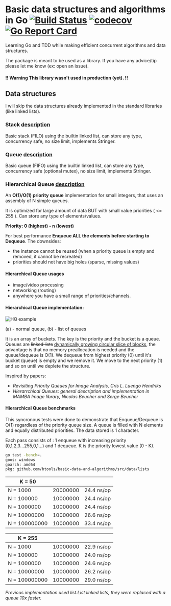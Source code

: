 # Basic data structures and algorithms in Go [![Build Status](https://travis-ci.org/BTooLs/basic-data-and-algorithms.svg?branch=master)](https://travis-ci.org/BTooLs/basic-data-and-algorithms) [![codecov](https://codecov.io/gh/BTooLs/basic-data-and-algorithms/branch/master/graph/badge.svg)](https://codecov.io/gh/BTooLs/basic-data-and-algorithms)[![Go Report Card](https://goreportcard.com/badge/github.com/BTooLs/basic-data-and-algorithms)](https://goreportcard.com/report/github.com/BTooLs/basic-data-and-algorithms)
Learning Go and TDD while making efficient concurrent algorithms and data structures.

The package is meant to be used as a library. If you have any advice/tip please let me know (ex: open an issue).

#### !! Warning This library wasn't used in production (yet). !!

## Data structures
I will skip the data structures already implemented in the standard libraries (like linked lists).

### Stack [description](https://www.tutorialspoint.com/data_structures_algorithms/stack_algorithm.htm)
Basic stack (FILO) using the builtin linked list, can store any type, concurrency safe, no size limit, implements Stringer.

### Queue [description](https://www.tutorialspoint.com/data_structures_algorithms/dsa_queue.htm) 
Basic queue (FIFO) using the builtin linked list, can store any type, concurrency safe (optional mutex), no size limit, implements Stringer.

### Hierarchical Queue [description](https://www.researchgate.net/figure/261191274_fig1_Figure-1-Simple-queue-a-and-hierarchical-queue-b) 
An **O(1)/O(1) priority queue** implementation for small integers, that uses an assembly of N simple queues.

It is optimized for large amount of data BUT with small value priorities ( <= 255 ). Can store any type of elements/values. 

**Priority: 0 (highest) - n (lowest)**

For best performance **Enqueue ALL the elements before starting to Dequeue**.
The downsides:
- the instance cannot be reused (when a priority queue is empty and removed, it cannot be recreated)
- priorities should not have big holes (sparse, missing values)
#### Hierarchical Queue usages 
* image/video processing
* networking (routing)
*  anywhere you have a small range of priorities/channels.

#### Hierarchical Queue implementation:

![HQ example](https://www.researchgate.net/profile/Serge_Beucher/publication/261191274/figure/fig1/AS:296718022266884@1447754497479/Figure-1-Simple-queue-a-and-hierarchical-queue-b.png)

(a) - normal queue, (b) - list of queues

It is an array of buckets. The key is the priority and the bucket is a queue. Queues are ~~linked lists~~ [dynamically growing circular slice of blocks](https://github.com/karalabe/cookiejar/tree/master/collections/queue), the advantage is that no memory preallocation is needed and the queue/dequeue is O(1).
We dequeue from highest priority (0) until it's bucket (queue) is empty and we remove it. We move to the next priority (1) and so on until we deplete the structure.

Inspired by papers:
- *Revisiting Priority Queues for Image Analysis, Cris L. Luengo Hendriks*
- *Hierarrchical Queues: general description and implementation in MAMBA Image library, Nicolas Beucher and Serge Beucher*

#### Hierarchical Queue benchmarks
This syncronous tests were done to demonstrate that Enqueue/Dequeue is O(1) regardless of the priority queue size. A queue is filled with N elements and equally distributed priorities. The data stored is 1 character. 

Each pass consists of : 1 enqueue with increasing priority (0,1,2,3...255,0,1...) and 1 dequeue. K is the priority lowest value (0 - K). 

```bash
go test -bench=.
goos: windows
goarch: amd64
pkg: github.com/btools/basic-data-and-algorithms/src/data/lists
```

|K = 50 | | |
|---|:---:|:---:|
|N = 1000            |20000000               |24.4 ns/op|
|N = 100000          |10000000               |24.4 ns/op|
|N = 1000000         |10000000               |24.4 ns/op|
|N = 10000000        |10000000               |26.6 ns/op|
|N = 100000000       |10000000               |33.4 ns/op|


|K = 255 | | |
|---|:---:|:---:|
|N = 1000            |10000000               |22.9 ns/op|
|N = 100000          |10000000               |24.0 ns/op|
|N = 1000000         |10000000               |24.6 ns/op|
|N = 10000000        |10000000               |26.2 ns/op|
|N = 100000000       |10000000               |29.0 ns/op|

*Previous implementation used list.List linked lists, they were replaced with a queue 10x faster.*
